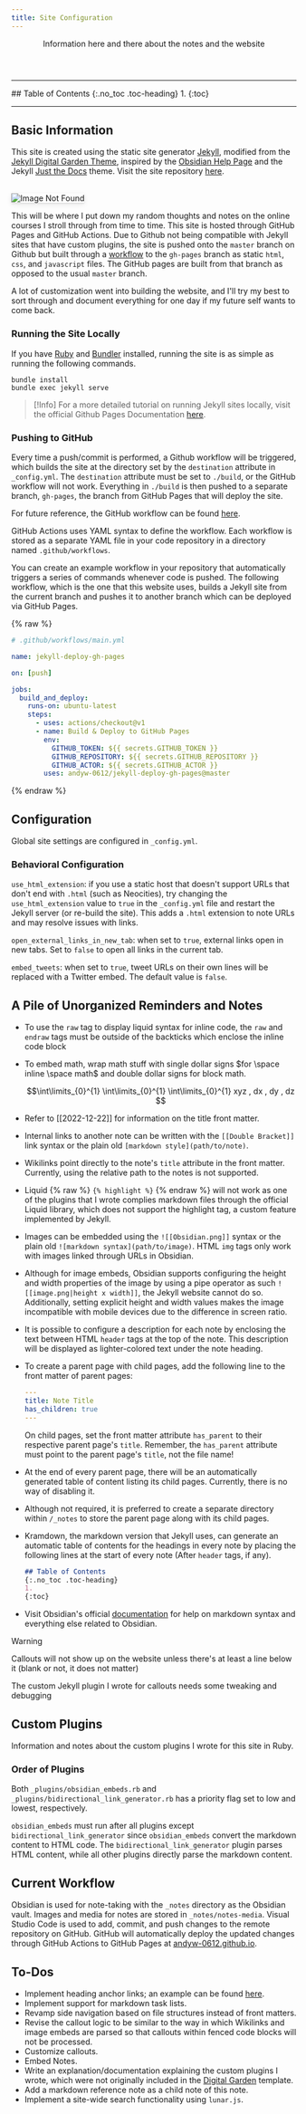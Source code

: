 ```yaml
---
title: Site Configuration
---
```

<header>
Information here and there about the notes and the website
</header>

<hr>
## Table of Contents
{:.no_toc .toc-heading}
1. 
{:toc}
<hr>

## Basic Information

This site is created using the static site generator [Jekyll](https://jekyllrb.com), modified from the [Jekyll Digital Garden Theme](https://github.com/maximevaillancourt/digital-garden-jekyll-template), inspired by the [Obsidian Help Page](https://help.obsidian.md) and the Jekyll [Just the Docs](https://github.com/just-the-docs/just-the-docs) theme. Visit the site repository [here](https://github.com/andyw-0612/andyw-0612.github.io). 

<br>
<img src="notes-media/homepage-sc.png" style="box-shadow:0 1px 2px rgba(0, 0, 0, 0.12), 0 3px 10px rgba(0, 0, 0, 0.08)" alt="Image Not Found">
<br>

This will be where I put down my random thoughts and notes on the online courses I stroll through from time to time. This site is hosted through GitHub Pages and GitHub Actions. Due to Github not being compatible with Jekyll sites that have custom plugins, the site is pushed onto the `master` branch on Github but built through a [workflow](https://github.com/andyw-0612/andyw-0612.github.io/blob/master/.github/workflows/main.yml) to the `gh-pages` branch as static `html`, `css`, and `javascript` files. The GitHub pages are built from that branch as opposed to the usual `master` branch. 

A lot of customization went into building the website, and I'll try my best to sort through and document everything for one day if my future self wants to come back.

### Running the Site Locally

If you have [Ruby](https://www.ruby-lang.org/en/) and [Bundler](https://bundler.io) installed, running the site is as simple as running the following commands. 

```shell
bundle install
bundle exec jekyll serve
```

> [!Info]
>  For a more detailed tutorial on running Jekyll sites locally, visit the official Github Pages Documentation [here](https://docs.github.com/en/pages/setting-up-a-github-pages-site-with-jekyll/testing-your-github-pages-site-locally-with-jekyll).
> 

### Pushing to GitHub

Every time a push/commit is performed, a Github workflow will be triggered, which builds the site at the directory set by the `destination` attribute in `_config.yml`. The `destination` attribute must be set to `./build`, or the GitHub workflow will not work. Everything in `./build` is then pushed to a separate branch, `gh-pages`, the branch from GitHub Pages that will deploy the site. 

For future reference, the GitHub workflow can be found [here](https://github.com/andyw-0612/jekyll-deploy-gh-pages). 

GitHub Actions uses YAML syntax to define the workflow. Each workflow is stored as a separate YAML file in your code repository in a directory named `.github/workflows`.

You can create an example workflow in your repository that automatically triggers a series of commands whenever code is pushed. The following workflow, which is the one that this website uses, builds a Jekyll site from the current branch and pushes it to another branch which can be deployed via GitHub Pages.

{% raw %}
```yaml
# .github/workflows/main.yml

name: jekyll-deploy-gh-pages

on: [push]

jobs: 
  build_and_deploy:
    runs-on: ubuntu-latest
    steps:
      - uses: actions/checkout@v1
      - name: Build & Deploy to GitHub Pages
        env: 
          GITHUB_TOKEN: ${{ secrets.GITHUB_TOKEN }}
          GITHUB_REPOSITORY: ${{ secrets.GITHUB_REPOSITORY }}
          GITHUB_ACTOR: ${{ secrets.GITHUB_ACTOR }}
        uses: andyw-0612/jekyll-deploy-gh-pages@master

```
{% endraw %}

## Configuration

Global site settings are configured in `_config.yml`. 

### Behavioral Configuration

`use_html_extension`: if you use a static host that doesn't support URLs that don't end with `.html` (such as Neocities), try changing the `use_html_extension` value to `true` in the `_config.yml` file and restart the Jekyll server (or re-build the site). This adds a `.html` extension to note URLs and may resolve issues with links.

`open_external_links_in_new_tab`: when set to `true`, external links open in new tabs. Set to `false` to open all links in the current tab.

`embed_tweets`: when set to `true`, tweet URLs on their own lines will be replaced with a Twitter embed. The default value is `false`.

## A Pile of Unorganized Reminders and Notes

- To use the `raw` tag to display liquid syntax for inline code, the `raw` and `endraw`  tags must be outside of the backticks which enclose the inline code block

- To embed math, wrap math stuff with single dollar signs $for \space inline \space math$ and double dollar signs for block math.

	$$\int\limits_{0}^{1} \int\limits_{0}^{1} \int\limits_{0}^{1} xyz , dx , dy , dz $$

- Refer to [[2022-12-22]] for information on the title front matter.

- Internal links to another note can be written with the `[[Double Bracket]]` link syntax or the plain old `[markdown style](path/to/note)`. 

- Wikilinks point directly to the note's `title` attribute in the front matter. Currently, using the relative path to the notes is not supported.

- Liquid {% raw %} `{% highlight %}` {% endraw %} will not work as one of the plugins that I wrote complies markdown files through the official Liquid library, which does not support the highlight tag, a custom feature implemented by Jekyll. 

- Images can be embedded using the `![[Obsidian.png]]` syntax or the plain old `![markdown syntax](path/to/image)`. HTML `img` tags only work with images linked through URLs in Obsidian. 

- Although for image embeds, Obsidian supports configuring the height and width properties of the image by using a pipe operator as such `![[image.png|height x width]]`, the Jekyll website cannot do so. Additionally, setting explicit height and width values makes the image incompatible with mobile devices due to the difference in screen ratio. 

- It is possible to configure a description for each note by enclosing the text between HTML `header` tags at the top of the note. This description will be displayed as lighter-colored text under the note heading.

- To create a parent page with child pages, add the following line to the front matter of parent pages:

	```yaml
	---
	title: Note Title
	has_children: true
	---
	```
	
	On child pages, set the front matter attribute `has_parent` to their respective parent page's `title`. Remember, the `has_parent` attribute must point to the parent page's `title`, not the file name!

- At the end of every parent page, there will be an automatically generated table of content listing its child pages. Currently, there is no way of disabling it.

- Although not required, it is preferred to create a separate directory within `/_notes` to store the parent page along with its child pages.

- Kramdown, the markdown version that Jekyll uses, can generate an automatic table of contents for the headings in every note by placing the following lines at the start of every note (After `header` tags, if any). 

	```markdown
	## Table of Contents
	{:.no_toc .toc-heading}
	1. 
	{:toc}
	```

- Visit Obsidian's official [documentation](https://help.obsidian.md/Obsidian/Index) for help on markdown syntax and everything else related to Obsidian.

> [!Warning]
> Callouts will not show up on the website unless there's at least a line below it (blank or not, it does not matter)
>
> The custom Jekyll plugin I wrote for callouts needs some tweaking and debugging

## Custom Plugins

Information and notes about the custom plugins I wrote for this site in Ruby.

### Order of Plugins

Both `_plugins/obsidian_embeds.rb` and `_plugins/bidirectional_link_generator.rb` has a priority flag set to low and lowest, respectively. 

`obsidian_embeds` must run after all plugins except `bidirectional_link_generator` since `obsidian_embeds` convert the markdown content to HTML code. The `bidirectional_link_generator` plugin parses HTML content, while all other plugins directly parse the markdown content.

## Current Workflow

Obsidian is used for note-taking with the `_notes` directory as the Obsidian vault. Images and media for notes are stored in `_notes/notes-media`. Visual Studio Code is used to add, commit, and push changes to the remote repository on GitHub. GitHub will automatically deploy the updated changes through GitHub Actions to GitHub Pages at [andyw-0612.github.io](https://andyw-0612.github.io). 

## To-Dos

- Implement heading anchor links; an example can be found [here](https://github.com/allejo/jekyll-anchor-headings). 
- Implement support for markdown task lists.
- Revamp side navigation based on file structures instead of front matters.
- Revise the callout logic to be similar to the way in which Wikilinks and image embeds are parsed so that callouts within fenced code blocks will not be processed.
- Customize callouts.
- Embed Notes.
- Write an explanation/documentation explaining the custom plugins I wrote, which were not originally included in the [Digital Garden](https://github.com/maximevaillancourt/digital-garden-jekyll-template) template. 
- Add a markdown reference note as a child note of this note.
- Implement a site-wide search functionality using `lunar.js`.